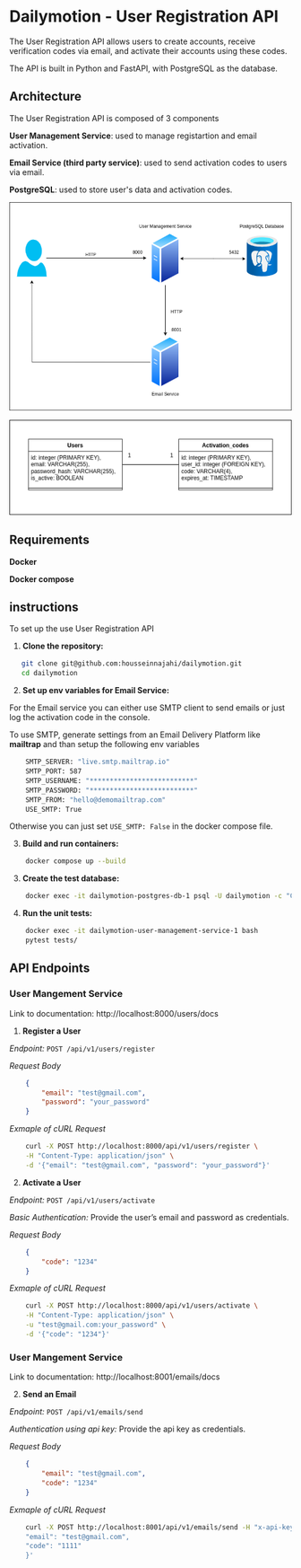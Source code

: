 # Dailymotion - User Registration API

The User Registration API allows users to create accounts, receive verification codes via email, and activate their accounts using these codes. 

The API is built in Python and  FastAPI, with PostgreSQL as the database.

## Architecture

The User Registration API is composed of 3 components

**User Management Service**: used to manage registartion and email activation.

**Email Service (third party service)**: used to send activation codes to users via email.

**PostgreSQL**: used to store user's data and activation codes.

![Architecture Schema](./diagrams/archi.png)

![Class diagram](./diagrams/class_diagram.png)


## Requirements

**Docker**

**Docker compose**

## instructions

To set up the use User Registration API

1. **Clone the repository:**

```bash
   git clone git@github.com:housseinnajahi/dailymotion.git
   cd dailymotion
```

2. **Set up env variables for Email Service:**

For the Email service you can either use SMTP client to send emails or just log the activation code in the console.

To use SMTP, generate settings from an Email Delivery Platform like **mailtrap** and than setup the following env variables

```bash
    SMTP_SERVER: "live.smtp.mailtrap.io"
    SMTP_PORT: 587
    SMTP_USERNAME: "**************************"
    SMTP_PASSWORD: "**************************"
    SMTP_FROM: "hello@demomailtrap.com"
    USE_SMTP: True
```

Otherwise you can just set `USE_SMTP: False` in the docker compose file.

3. **Build and run containers:**

```bash
    docker compose up --build
```

3. **Create the test database:**

```bash
    docker exec -it dailymotion-postgres-db-1 psql -U dailymotion -c "CREATE DATABASE dailymotion_test;"
```

4. **Run the unit tests:**

```bash
    docker exec -it dailymotion-user-management-service-1 bash
    pytest tests/
```

## API Endpoints

### User Mangement Service

Link to documentation: http://localhost:8000/users/docs

1. **Register a User**

*Endpoint:* `POST /api/v1/users/register`

*Request Body*

```json
    {
        "email": "test@gmail.com",
        "password": "your_password"
    }
```

*Exmaple of cURL Request*

```bash
    curl -X POST http://localhost:8000/api/v1/users/register \
    -H "Content-Type: application/json" \
    -d '{"email": "test@gmail.com", "password": "your_password"}'
```

2. **Activate a User**

*Endpoint:* `POST /api/v1/users/activate`

*Basic Authentication:* Provide the user’s email and password as credentials.

*Request Body*

```json
    {
        "code": "1234"
    }
```

*Exmaple of cURL Request*

```bash
    curl -X POST http://localhost:8000/api/v1/users/activate \
    -H "Content-Type: application/json" \
    -u "test@gmail.com:your_password" \
    -d '{"code": "1234"}'
```

### User Mangement Service

Link to documentation: http://localhost:8001/emails/docs

2. **Send an Email**

*Endpoint:* `POST /api/v1/emails/send`

*Authentication using api key:* Provide the api key as credentials.

*Request Body*

```json
    {
        "email": "test@gmail.com",
        "code": "1234"
    }
```

*Exmaple of cURL Request*

```bash
    curl -X POST http://localhost:8001/api/v1/emails/send -H "x-api-key: bb9e5b1b-1740-4a67-ba88-3a6eb4b8e176" -H "Content-Type: application/json" -d '{
    "email": "test@gmail.com",
    "code": "1111"
    }'
```
